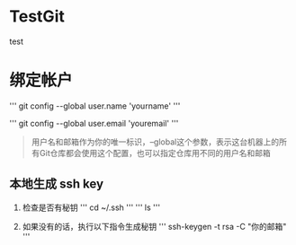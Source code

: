 # TestGit
test

# 绑定帐户
'''
git config --global user.name 'yourname'
'''

'''
git config --global user.email 'youremail'
'''
> 用户名和邮箱作为你的唯一标识，–global这个参数，表示这台机器上的所有Git仓库都会使用这个配置，也可以指定仓库用不同的用户名和邮箱

## 本地生成 ssh key
1. 检查是否有秘钥
'''
cd ~/.ssh
'''
'''
ls
'''

2. 如果没有的话，执行以下指令生成秘钥
'''
ssh-keygen -t rsa -C "你的邮箱"
'''
